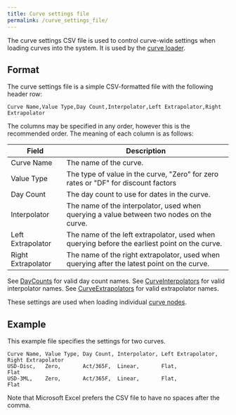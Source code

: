```yaml
---
title: Curve settings file
permalink: /curve_settings_file/
---
```


The curve settings CSV file is used to control curve-wide settings when loading curves into the system.
It is used by the [curve loader]({{site.baseurl}}/curves_loader).


## Format

The curve settings file is a simple CSV-formatted file with the following header row:

```
Curve Name,Value Type,Day Count,Interpolator,Left Extrapolator,Right Extrapolator
```

The columns may be specified in any order, however this is the recommended order.
The meaning of each column is as follows:

| Field              | Description                                                                                   |
|--------------------|-----------------------------------------------------------------------------------------------|
| Curve Name         | The name of the curve.                                                                        |
| Value Type         | The type of value in the curve, "Zero" for zero rates or "DF" for discount factors            |
| Day Count          | The day count to use for dates in the curve.                                                  |
| Interpolator       | The name of the interpolator, used when querying a value between two nodes on the curve.      |
| Left Extrapolator  | The name of the left extrapolator, used when querying before the earliest point on the curve. |
| Right Extrapolator | The name of the right extrapolator, used when querying after the latest point on the curve.   |

See [DayCounts]({{site.baseurl}}/day_counts) for valid day count names.
See [CurveInterpolators]({{site.baseurl}}/apidocs/com/opengamma/strata/market/curve/interpolator/CurveInterpolators.html) for valid interpolator names.
See [CurveExtrapolators]({{site.baseurl}}/apidocs/com/opengamma/strata/market/curve/interpolator/CurveExtrapolators.html) for valid extrapolator names.

These settings are used when loading individual [curve nodes]({{site.baseurl}}/curves_loader).


## Example

This example file specifies the settings for two curves.

```
Curve Name, Value Type, Day Count, Interpolator, Left Extrapolator, Right Extrapolator
USD-Disc,   Zero,       Act/365F,  Linear,       Flat,              Flat
USD-3ML,    Zero,       Act/365F,  Linear,       Flat,              Flat
```

Note that Microsoft Excel prefers the CSV file to have no spaces after the comma.

